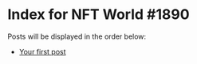 # Index for NFT World #1890
Posts will be displayed in the order below:

- [Your first post](./001-first.md)


